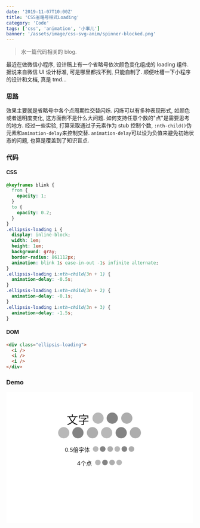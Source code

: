 ```yaml
---
date: '2019-11-07T10:00Z'
title: 'CSS省略号样式Loading'
category: 'Code'
tags: ['css', 'animation', '小事儿']
banner: '/assets/image/css-svg-anim/spinner-blocked.png'
---
```


> 水一篇代码相关的 blog.

最近在做微信小程序, 设计稿上有一个省略号依次颜色变化组成的 loading 组件. 据说来自微信 UI 设计标准, 可是哪里都找不到, 只能自制了. 顺便吐槽一下小程序的设计和文档, 真是 tmd...

### 思路

效果主要就是省略号中各个点周期性交替闪烁. 闪烁可以有多种表现形式, 如颜色或者透明度变化, 这方面倒不是什么大问题. 如何支持任意个数的"点"是需要思考的地方. 经过一些实验, 打算采取通过子元素作为 stub 控制个数, `:nth-child()`伪元素和`animation-delay`来控制交替. `animation-delay`可以设为负值来避免初始状态的问题, 也算是覆盖到了知识盲点.

### 代码

#### CSS

```css
@keyframes blink {
  from {
    opacity: 1;
  }
  to {
    opacity: 0.2;
  }
}
.ellipsis-loading i {
  display: inline-block;
  width: 1em;
  height: 1em;
  background: gray;
  border-radius: 861112px;
  animation: blink 1s ease-in-out -1s infinite alternate;
}
.ellipsis-loading i:nth-child(3n + 1) {
  animation-delay: -0.5s;
}
.ellipsis-loading i:nth-child(3n + 2) {
  animation-delay: -0.1s;
}
.ellipsis-loading i:nth-child(3n + 3) {
  animation-delay: -1.5s;
}
```

#### DOM

```html
<div class="ellipsis-loading">
  <i />
  <i />
  <i />
</div>
```

### Demo

<style>
  @keyframes blink {
    from { opacity: 1; }
    to   { opacity: 0.2; }
  }
  #playground {
    width: 500px;
    height: 300px;
    background: white;
    font-size: 30px;
    text-align: center;
    padding-top: 50px;
    margin-bottom: 80px;
  }
  .ellipsis-loading i {
    display: inline-block;
    width: 1em;
    height: 1em;
    background: gray;
    border-radius: 861112px;
    animation: blink 1s ease-in-out -1s infinite alternate;
  }
  .ellipsis-loading i:nth-child(3n + 1) {
    animation-delay: -.5s;
  }
  .ellipsis-loading i:nth-child(3n + 2) {
    animation-delay: -.1s;
  }
  .ellipsis-loading i:nth-child(3n + 3) {
    animation-delay: -1.5s;
  }
</style>

<div id="playground">
  <span>文字</span>
  <span class="ellipsis-loading">
    <i></i>
    <i></i>
    <i></i>
  </span>
  <br>
  <span class="ellipsis-loading">
    <i></i>
    <i></i>
    <i></i>
    <i></i>
    <i></i>
    <i></i>
  </span>

  <br>
  <span style="font-size:.5em">0.5倍字体</span>
  <span class="ellipsis-loading" style="font-size:.5em">
    <i></i>
    <i></i>
    <i></i>
    <i></i>
    <i></i>
    <i></i>
  </span>

  <br>
  <span style="font-size:.5em">4个点</span>
  <span class="ellipsis-loading" style="font-size:.5em">
    <i></i>
    <i></i>
    <i></i>
    <i></i>
  </span>
</div>
